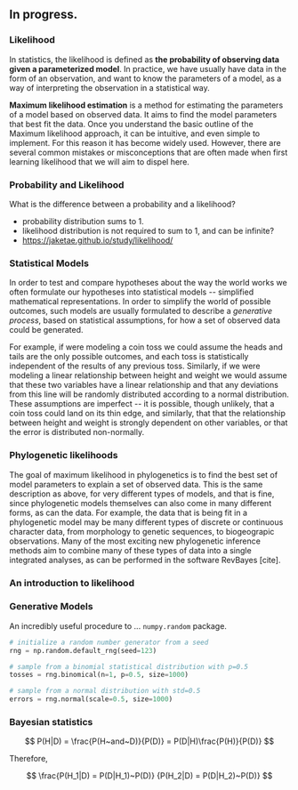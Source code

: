 ---
---

## In progress.


### Likelihood
In statistics, the likelihood is defined as **the probability of observing 
data given a parameterized model**. In practice, we have usually have data 
in the form of an observation, and want to know the parameters of a model, 
as a way of interpreting the observation in a statistical way. 

**Maximum likelihood estimation** is a method for estimating the parameters 
of a model based on observed data. It aims to find the model parameters that 
best fit the data. Once you understand the basic outline of the Maximum 
likelihood approach, it can be intuitive, and even simple to implement. For 
this reason it has become widely used. However, there are several common
mistakes or misconceptions that are often made when first learning 
likelihood that we will aim to dispel here. 


### Probability and Likelihood
What is the difference between a probability and a likelihood? 
- probability distribution sums to 1.
- likelihood distribution is not required to sum to 1, and can be infinite?
- https://jaketae.github.io/study/likelihood/


### Statistical Models
In order to test and compare hypotheses about the way the world works
we often formulate our hypotheses into statistical models -- simplified 
mathematical representations. In order to simplify the world of possible 
outcomes, such models are usually formulated to describe a 
*generative process*, based on statistical assumptions, for how a 
set of observed data could be generated. 

For example, if were modeling a coin toss we could assume the heads and 
tails are the only possible outcomes, and each toss is statistically 
independent of the results of any previous toss. Similarly, if we were 
modeling a linear relationship between height and weight we would assume
that these two variables have a linear relationship and that any deviations
from this line will be randomly distributed according to a normal 
distribution. These assumptions are imperfect -- it is possible, though
unlikely, that a coin toss could land on its thin edge, and similarly, 
that that the relationship between height and weight is strongly 
dependent on other variables, or that the error is distributed 
non-normally. 

### Phylogenetic likelihoods
The goal of maximum likelihood in phylogenetics is to find the best set of 
model parameters to explain a set of observed data. This is the same 
description as above, for very different types of models, and that is fine,
since phylogenetic models themselves can also come in many different forms, 
as can the data. For example, the data that is being fit in a phylogenetic 
model may be many different types of discrete or continuous character data, 
from morphology to genetic sequences, to biogeograpic observations. Many 
of the most exciting new phylogenetic inference methods aim to combine
many of these types of data into a single integrated analyses, as can be
performed in the software RevBayes [cite]. 

### An introduction to likelihood



### Generative Models
An incredibly useful procedure to ... `numpy.random` package. 

```py
# initialize a random number generator from a seed
rng = np.random.default_rng(seed=123)

# sample from a binomial statistical distribution with p=0.5
tosses = rng.binomical(n=1, p=0.5, size=1000)

# sample from a normal distribution with std=0.5
errors = rng.normal(scale=0.5, size=1000)
```


### Bayesian statistics

$$
P(H|D) = \frac{P(H~and~D)}{P(D)} = P(D|H)\frac{P(H)}{P(D)}
$$

Therefore,

$$
\frac{P(H_1|D) = P(D|H_1)~P(D)} {P(H_2|D) = P(D|H_2)~P(D)}
$$

